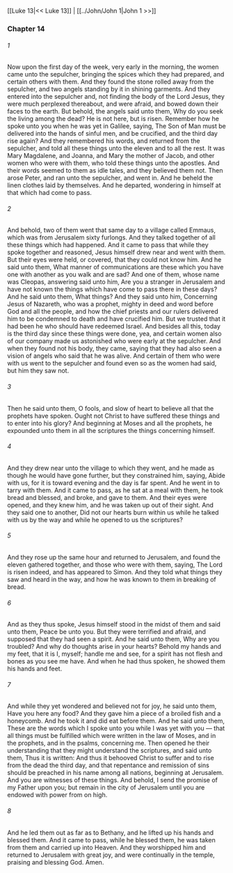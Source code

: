 [[Luke 13|<< Luke 13]]  |  [[../John/John 1|John 1 >>]]

### Chapter 14
###### 1
Now upon the first day of the week, very early in the morning, the women came unto the sepulcher, bringing the spices which they had prepared, and certain others with them. And they found the stone rolled away from the sepulcher, and two angels standing by it in shining garments. And they entered into the sepulcher and, not finding the body of the Lord Jesus, they were much perplexed thereabout, and were afraid, and bowed down their faces to the earth. But behold, the angels said unto them, Why do you seek the living among the dead? He is not here, but is risen. Remember how he spoke unto you when he was yet in Galilee, saying, The Son of Man must be delivered into the hands of sinful men, and be crucified, and the third day rise again? And they remembered his words, and returned from the sepulcher, and told all these things unto the eleven and to all the rest. It was Mary Magdalene, and Joanna, and Mary the mother of Jacob, and other women who were with them, who told these things unto the apostles. And their words seemed to them as idle tales, and they believed them not. Then arose Peter, and ran unto the sepulcher, and went in. And he beheld the linen clothes laid by themselves. And he departed, wondering in himself at that which had come to pass.

###### 2
And behold, two of them went that same day to a village called Emmaus, which was from Jerusalem sixty furlongs. And they talked together of all these things which had happened. And it came to pass that while they spoke together and reasoned, Jesus himself drew near and went with them. But their eyes were held, or covered, that they could not know him. And he said unto them, What manner of communications are these which you have one with another as you walk and are sad? And one of them, whose name was Cleopas, answering said unto him, Are you a stranger in Jerusalem and have not known the things which have come to pass there in these days? And he said unto them, What things? And they said unto him, Concerning Jesus of Nazareth, who was a prophet, mighty in deed and word before God and all the people, and how the chief priests and our rulers delivered him to be condemned to death and have crucified him. But we trusted that it had been he who should have redeemed Israel. And besides all this, today is the third day since these things were done, yea, and certain women also of our company made us astonished who were early at the sepulcher. And when they found not his body, they came, saying that they had also seen a vision of angels who said that he was alive. And certain of them who were with us went to the sepulcher and found even so as the women had said, but him they saw not.

###### 3
Then he said unto them, O fools, and slow of heart to believe all that the prophets have spoken. Ought not Christ to have suffered these things and to enter into his glory? And beginning at Moses and all the prophets, he expounded unto them in all the scriptures the things concerning himself.

###### 4
And they drew near unto the village to which they went, and he made as though he would have gone further, but they constrained him, saying, Abide with us, for it is toward evening and the day is far spent. And he went in to tarry with them. And it came to pass, as he sat at a meal with them, he took bread and blessed, and broke, and gave to them. And their eyes were opened, and they knew him, and he was taken up out of their sight. And they said one to another, Did not our hearts burn within us while he talked with us by the way and while he opened to us the scriptures?

###### 5
And they rose up the same hour and returned to Jerusalem, and found the eleven gathered together, and those who were with them, saying, The Lord is risen indeed, and has appeared to Simon. And they told what things they saw and heard in the way, and how he was known to them in breaking of bread.

###### 6
And as they thus spoke, Jesus himself stood in the midst of them and said unto them, Peace be unto you. But they were terrified and afraid, and supposed that they had seen a spirit. And he said unto them, Why are you troubled? And why do thoughts arise in your hearts? Behold my hands and my feet, that it is I, myself; handle me and see, for a spirit has not flesh and bones as you see me have. And when he had thus spoken, he showed them his hands and feet.

###### 7
And while they yet wondered and believed not for joy, he said unto them, Have you here any food? And they gave him a piece of a broiled fish and a honeycomb. And he took it and did eat before them. And he said unto them, These are the words which I spoke unto you while I was yet with you — that all things must be fulfilled which were written in the law of Moses, and in the prophets, and in the psalms, concerning me. Then opened he their understanding that they might understand the scriptures, and said unto them, Thus it is written: And thus it behooved Christ to suffer and to rise from the dead the third day, and that repentance and remission of sins should be preached in his name among all nations, beginning at Jerusalem. And you are witnesses of these things. And behold, I send the promise of my Father upon you; but remain in the city of Jerusalem until you are endowed with power from on high.

###### 8
And he led them out as far as to Bethany, and he lifted up his hands and blessed them. And it came to pass, while he blessed them, he was taken from them and carried up into Heaven. And they worshipped him and returned to Jerusalem with great joy, and were continually in the temple, praising and blessing God. Amen.